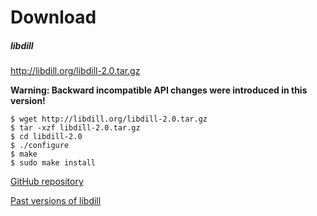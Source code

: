 
# Download

##### libdill

<http://libdill.org/libdill-2.0.tar.gz>

**Warning: Backward incompatible API changes were introduced in this version!** 

```
$ wget http://libdill.org/libdill-2.0.tar.gz
$ tar -xzf libdill-2.0.tar.gz 
$ cd libdill-2.0
$ ./configure
$ make
$ sudo make install
```

[GitHub repository](https://github.com/sustrik/libdill)

[Past versions of libdill](libdill-history.html)

